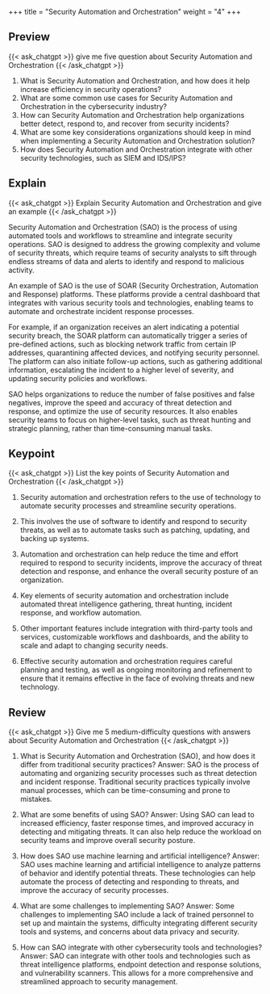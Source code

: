 +++
title = "Security Automation and Orchestration"
weight = "4"
+++
## Preview
{{< ask_chatgpt >}}
give me five question about Security Automation and Orchestration
{{< /ask_chatgpt >}}



1. What is Security Automation and Orchestration, and how does it help increase efficiency in security operations?
2. What are some common use cases for Security Automation and Orchestration in the cybersecurity industry?
3. How can Security Automation and Orchestration help organizations better detect, respond to, and recover from security incidents?
4. What are some key considerations organizations should keep in mind when implementing a Security Automation and Orchestration solution?
5. How does Security Automation and Orchestration integrate with other security technologies, such as SIEM and IDS/IPS?   

## Explain
{{< ask_chatgpt >}}
Explain Security Automation and Orchestration and give an example
{{< /ask_chatgpt >}}



Security Automation and Orchestration (SAO) is the process of using automated tools and workflows to streamline and integrate security operations. SAO is designed to address the growing complexity and volume of security threats, which require teams of security analysts to sift through endless streams of data and alerts to identify and respond to malicious activity.

An example of SAO is the use of SOAR (Security Orchestration, Automation and Response) platforms. These platforms provide a central dashboard that integrates with various security tools and technologies, enabling teams to automate and orchestrate incident response processes.

For example, if an organization receives an alert indicating a potential security breach, the SOAR platform can automatically trigger a series of pre-defined actions, such as blocking network traffic from certain IP addresses, quarantining affected devices, and notifying security personnel. The platform can also initiate follow-up actions, such as gathering additional information, escalating the incident to a higher level of severity, and updating security policies and workflows.

SAO helps organizations to reduce the number of false positives and false negatives, improve the speed and accuracy of threat detection and response, and optimize the use of security resources. It also enables security teams to focus on higher-level tasks, such as threat hunting and strategic planning, rather than time-consuming manual tasks.   

## Keypoint
{{< ask_chatgpt >}}
List the key points of Security Automation and Orchestration
{{< /ask_chatgpt >}}



1. Security automation and orchestration refers to the use of technology to automate security processes and streamline security operations.

2. This involves the use of software to identify and respond to security threats, as well as to automate tasks such as patching, updating, and backing up systems.

3. Automation and orchestration can help reduce the time and effort required to respond to security incidents, improve the accuracy of threat detection and response, and enhance the overall security posture of an organization.

4. Key elements of security automation and orchestration include automated threat intelligence gathering, threat hunting, incident response, and workflow automation.

5. Other important features include integration with third-party tools and services, customizable workflows and dashboards, and the ability to scale and adapt to changing security needs.

6. Effective security automation and orchestration requires careful planning and testing, as well as ongoing monitoring and refinement to ensure that it remains effective in the face of evolving threats and new technology.   

## Review
{{< ask_chatgpt >}}
Give me 5 medium-difficulty questions with answers about Security Automation and Orchestration
{{< /ask_chatgpt >}}



1. What is Security Automation and Orchestration (SAO), and how does it differ from traditional security practices? 
Answer: SAO is the process of automating and organizing security processes such as threat detection and incident response. Traditional security practices typically involve manual processes, which can be time-consuming and prone to mistakes.

2. What are some benefits of using SAO? 
Answer: Using SAO can lead to increased efficiency, faster response times, and improved accuracy in detecting and mitigating threats. It can also help reduce the workload on security teams and improve overall security posture.

3. How does SAO use machine learning and artificial intelligence? 
Answer: SAO uses machine learning and artificial intelligence to analyze patterns of behavior and identify potential threats. These technologies can help automate the process of detecting and responding to threats, and improve the accuracy of security processes.

4. What are some challenges to implementing SAO? 
Answer: Some challenges to implementing SAO include a lack of trained personnel to set up and maintain the systems, difficulty integrating different security tools and systems, and concerns about data privacy and security.

5. How can SAO integrate with other cybersecurity tools and technologies? 
Answer: SAO can integrate with other tools and technologies such as threat intelligence platforms, endpoint detection and response solutions, and vulnerability scanners. This allows for a more comprehensive and streamlined approach to security management.   


